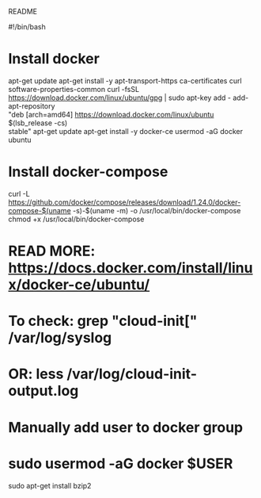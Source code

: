 README

#!/bin/bash
# Install docker
apt-get update
apt-get install -y apt-transport-https ca-certificates curl software-properties-common
curl -fsSL https://download.docker.com/linux/ubuntu/gpg | sudo apt-key add -
add-apt-repository \
   "deb [arch=amd64] https://download.docker.com/linux/ubuntu \
   $(lsb_release -cs) \
   stable"
apt-get update
apt-get install -y docker-ce
usermod -aG docker ubuntu

# Install docker-compose
curl -L https://github.com/docker/compose/releases/download/1.24.0/docker-compose-$(uname -s)-$(uname -m) -o /usr/local/bin/docker-compose
chmod +x /usr/local/bin/docker-compose

# READ MORE: https://docs.docker.com/install/linux/docker-ce/ubuntu/
# To check: grep "cloud-init\[" /var/log/syslog
#       OR: less /var/log/cloud-init-output.log

# Manually add user to docker group
# sudo usermod -aG docker $USER

sudo apt-get install bzip2